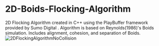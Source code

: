 # 2D-Boids-Flocking-Algorithm
2D Flocking Algorithm created in C++ using the PlayBuffer framework provided by Sumo Digital . Algorithm is based on Reynolds(1986)'s Boids simulation. Includes alignment, cohesion, and separation of Boids.
![2DFlockingAlgorithmNoCollision](https://github.com/alicepm800/2D-Boids-Flocking-Algorithm/assets/80863335/fb935c05-43c2-4a95-ada2-fcb2037cb594)

